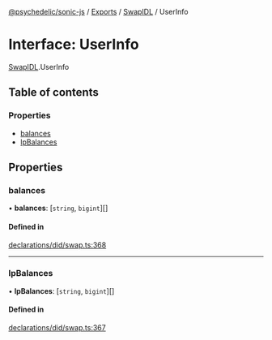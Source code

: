 [@psychedelic/sonic-js](../README.md) / [Exports](../modules.md) / [SwapIDL](../modules/SwapIDL.md) / UserInfo

# Interface: UserInfo

[SwapIDL](../modules/SwapIDL.md).UserInfo

## Table of contents

### Properties

- [balances](SwapIDL.UserInfo.md#balances)
- [lpBalances](SwapIDL.UserInfo.md#lpbalances)

## Properties

### balances

• **balances**: [`string`, `bigint`][]

#### Defined in

[declarations/did/swap.ts:368](https://github.com/Psychedelic/sonic-js/blob/1430250/src/declarations/did/swap.ts#L368)

___

### lpBalances

• **lpBalances**: [`string`, `bigint`][]

#### Defined in

[declarations/did/swap.ts:367](https://github.com/Psychedelic/sonic-js/blob/1430250/src/declarations/did/swap.ts#L367)
